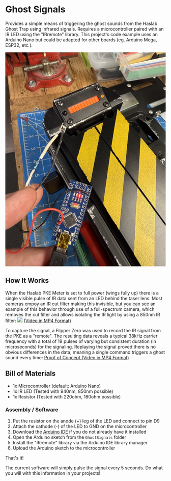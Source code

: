 # Ghost Signals

Provides a simple means of triggering the ghost sounds from the Haslab Ghost Trap using infrared signals. Requires a microcontroller paired with an IR LED using the "IRremote" library. This project's code example uses an Arduino Nano but could be adapted for other boards (eg. Arduino Mega, ESP32, etc.).

![](Images/Overview.jpg)

## How It Works

When the Haslab PKE Meter is set to full power (wings fully up) there is a single visible pulse of IR data sent from an LED behind the taser lens. Most cameras empoy an IR cut filter making this invisible, but you can see an example of this behavior through use of a full-spectrum camera, which removes the cut filter and allows isolating the IR light by using a 850nm IR filter:
![](Images/IR_Blast.gif)
[(Video in MP4 Format)](Video/IR_Blast.mp4)

To capture the signal, a Flipper Zero was used to record the IR signal from the PKE as a "remote". The resulting data reveals a typical 38kHz carrier frequency with a total of 19 pulses of varying but consistent duration (in microseconds) for the signaling. Replaying the signal proved there is no obvious differences in the data, meaning a single command triggers a ghost sound every time: [Proof of Concept (Video in MP4 Format)](Video/POC.mp4)

## Bill of Materials

* 1x Microcontroller (default: Arduino Nano)
* 1x IR LED (Tested with 940nm, 850nm possible)
* 1x Resistor (Tested with 220ohm, 180ohm possible)

### Assembly / Software

1. Put the resistor on the anode (+) leg of the LED and connect to pin D9
1. Attach the cathode (-) of the LED to GND on the microcontroller
1. Download the [Arduino IDE](https://www.arduino.cc/en/software) if you do not already have it installed
1. Open the Arduino sketch from the `GhostSignals` folder
1. Install the "IRremote" library via the Arduino IDE library manager
1. Upload the Arduino sketch to the microcontroller

That's it!

The current software will simply pulse the signal every 5 seconds. Do what you will with this information in your projects!